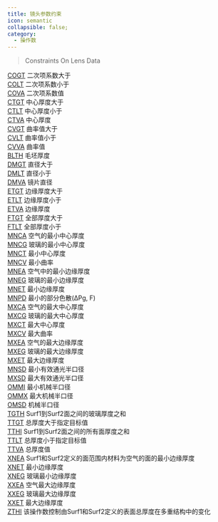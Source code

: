 ```yaml
---
title: 镜头参数约束
icon: semantic
collapsible: false;
category:
  - 操作数
---
```


> Constraints On Lens Data

[COGT](COGT.md  "Zemax 操作数 COGT") 二次项系数大于<br />[COLT](COLT.md  "Zemax 操作数 COLT") 二次项系数小于<br />[COVA](COVA.md  "Zemax 操作数 COVA") 二次项系数值<br />[CTGT](CTGT.md  "Zemax 操作数 CTGT") 中心厚度大于<br />[CTLT](CTLT.md  "Zemax 操作数 CTLT") 中心厚度小于<br />[CTVA](CTVA.md  "Zemax 操作数 CTVA") 中心厚度<br />[CVGT](CVGT.md  "Zemax 操作数 CVGT") 曲率值大于<br />[CVLT](CVLT.md  "Zemax 操作数 CVLT") 曲率值小于<br />[CVVA](CVVA.md  "Zemax 操作数 CVVA") 曲率值<br />[BLTH](BLTH.md  "Zemax 操作数 BLTH") 毛坯厚度<br />[DMGT](DMGT.md  "Zemax 操作数 DMGT") 直径大于<br />[DMLT](DMLT.md  "Zemax 操作数 DMLT") 直径小于<br />[DMVA](DMVA.md  "Zemax 操作数 DMVA") 镜片直径<br />[ETGT](ETGT.md  "Zemax 操作数 ETGT") 边缘厚度大于<br />[ETLT](ETLT.md  "Zemax 操作数 ETLT") 边缘厚度小于<br />[ETVA](ETVA.md  "Zemax 操作数 ETVA") 边缘厚度<br />[FTGT](FTGT.md  "Zemax 操作数 FTGT") 全部厚度大于<br />[FTLT](FTLT.md  "Zemax 操作数 FTLT") 全部厚度小于<br />[MNCA](MNCA.md  "Zemax 操作数 MNCA") 空气的最小中心厚度<br />[MNCG](MNCG.md  "Zemax 操作数 MNCG") 玻璃的最小中心厚度<br />[MNCT](MNCT.md  "Zemax 操作数 MNCT") 最小中心厚度<br />[MNCV](MNCV.md  "Zemax 操作数 MNCV") 最小曲率<br />[MNEA](MNEA.md  "Zemax 操作数 MNEA") 空气中的最小边缘厚度<br />[MNEG](MNEG.md  "Zemax 操作数 MNEG") 玻璃的最小边缘厚度<br />[MNET](MNET.md  "Zemax 操作数 MNET") 最小边缘厚度<br />[MNPD](MNPD.md  "Zemax 操作数 MNPD") 最小的部分色散(ΔPg, F)<br />[MXCA](MXCA.md  "Zemax 操作数 MXCA") 空气的最大中心厚度<br />[MXCG](MXCG.md  "Zemax 操作数 MXCG") 玻璃的最大中心厚度<br />[MXCT](MXCT.md  "Zemax 操作数 MXCT") 最大中心厚度<br />[MXCV](MXCV.md  "Zemax 操作数 MXCV") 最大曲率<br />[MXEA](MXEA.md  "Zemax 操作数 MXEA") 空气的最大边缘厚度<br />[MXEG](MXEG.md  "Zemax 操作数 MXEG") 玻璃的最大边缘厚度<br />[MXET](MXET.md  "Zemax 操作数 MXET") 最大边缘厚度<br />[MNSD](MNSD.md  "Zemax 操作数 MNSD") 最小有效通光半口径<br />[MXSD](MXSD.md  "Zemax 操作数 MXSD") 最大有效通光半口径<br />[OMMI](OMMI.md  "Zemax 操作数 OMMI") 最小机械半口径<br />[OMMX](OMMX.md  "Zemax 操作数 OMMX") 最大机械半口径<br />[OMSD](OMSD.md  "Zemax 操作数 OMSD") 机械半口径<br />[TGTH](TGTH.md  "Zemax 操作数 TGTH") Surf1到Surf2面之间的玻璃厚度之和<br />[TTGT](TTGT.md  "Zemax 操作数 TTGT") 总厚度大于指定目标值<br />[TTHI](TTHI.md  "Zemax 操作数 TTHI") Surf1到Surf2面之间的所有面厚度之和<br />[TTLT](TTLT.md  "Zemax 操作数 TTLT") 总厚度小于指定目标值<br />[TTVA](TTVA.md  "Zemax 操作数 TTVA") 总厚度值<br />[XNEA](XNEA.md  "Zemax 操作数 XNEA") Surf1和Surf2定义的面范围内材料为空气的面的最小边缘厚度<br />[XNET](XNET.md  "Zemax 操作数 XNET") 最小边缘厚度<br />[XNEG](XNEG.md  "Zemax 操作数 XNEG") 玻璃最小边缘厚度<br />[XXEA](XXEA.md  "Zemax 操作数 XXEA") 空气最大边缘厚度<br />[XXEG](XXEG.md  "Zemax 操作数 XXEG") 玻璃最大边缘厚度<br />[XXET](XXET.md  "Zemax 操作数 XXET") 最大边缘厚度<br />[ZTHI](ZTHI.md  "Zemax 操作数 ZTHI") 该操作数控制由Surf1和Surf2定义的表面总厚度在多重结构中的变化<br />